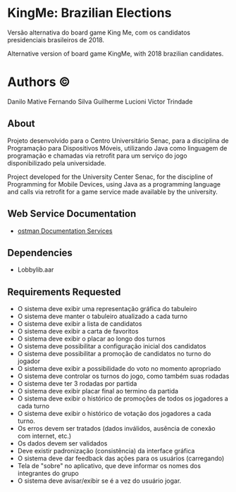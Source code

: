 # KingMe: Brazilian Elections

Versão alternativa do board game King Me, com os candidatos presidenciais brasileiros de 2018.

Alternative version of board game KingMe, with 2018 brazilian candidates.


# Authors ©

Danilo Mative
Fernando Silva
Guilherme Lucioni
Victor Trindade


## About

Projeto desenvolvido para o Centro Universitário Senac, para a disciplina de Programação para Dispositivos Móveis, utilizando Java como linguagem de programação e chamadas via retrofit para um serviço do jogo disponibilizado pela universidade.

Project developed for the University Center Senac, for the discipline of Programming for Mobile Devices, using Java as a programming language and calls via retrofit for a game service made available by the university.


## Web Service Documentation

- <a href="https://documenter.getpostman.com/view/5867241/RzZAkdjR">ostman Documentation Services</a>


## Dependencies
- Lobbylib.aar
 

## Requirements Requested

- O sistema deve exibir uma representação gráfica do tabuleiro
- O sistema deve manter o tabuleiro atualizado a cada turno
- O sistema deve exibir a lista de candidatos
- O sistema deve exibir a carta de favoritos
- O sistema deve exibir o placar ao longo dos turnos
- O sistema deve possibilitar a configuração inicial dos candidatos
- O sistema deve possibilitar a promoção de candidatos no turno do jogador
- O sistema deve exibir a possibilidade do voto no momento apropriado
- O sistema deve controlar os turnos do jogo, como também suas rodadas
- O sistema deve ter 3 rodadas por partida
- O sistema deve exibir placar final ao termino da partida
- O sistema deve exibir o histórico de promoções de todos os jogadores a cada turno
- O sistema deve exibir o histórico de votação dos jogadores a cada turno.
- Os erros devem ser tratados (dados inválidos, ausência de conexão com internet, etc.)
- Os dados devem ser validados
- Deve existir padronização (consistência) da interface gráfica
- O sistema deve dar feedback das ações para os usuários (carregando)
- Tela de "sobre" no aplicativo, que deve informar os nomes dos integrantes do grupo
- O sistema deve avisar/exibir se é a vez do usuário jogar.
